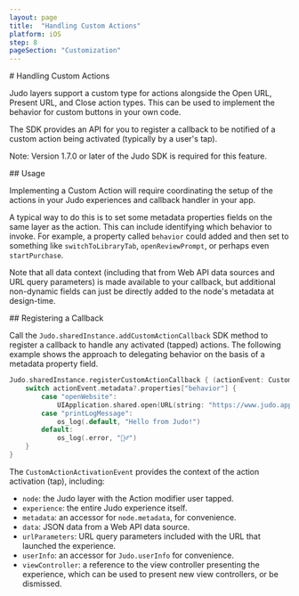 ```yaml
---
layout: page
title:  "Handling Custom Actions"
platform: iOS
step: 8
pageSection: "Customization"
---
```


<section id="{{ page.title | slugify }}" markdown=1>
# Handling Custom Actions

Judo layers support a custom type for actions alongside the Open URL, Present URL, and Close action types. This can be used to implement the behavior for custom buttons in your own code.

The SDK provides an API for you to register a callback to be notified of a custom action being activated (typically by a user's tap).

<p class="note">
<span class="bold">Note: </span>
Version 1.7.0 or later of the Judo SDK is required for this feature.
</p>

</section>

<section id="usage" markdown=1>
## Usage

Implementing a Custom Action will require coordinating the setup of the actions in your Judo experiences and callback handler in your app.

A typical way to do this is to set some metadata properties fields on the same layer as the action.  This can include identifying which behavior to invoke. For example, a property called `behavior` could added and then set to something like `switchToLibraryTab`, `openReviewPrompt`, or perhaps even `startPurchase`.

Note that all data context (including that from Web API data sources and URL query parameters) is made available to your callback, but additional non-dynamic fields can just be directly added to the node's metadata at design-time.

</section>

<section id="registering-a-callback" markdown=1>
## Registering a Callback

Call the `Judo.sharedInstance.addCustomActionCallback` SDK method to register a callback to handle any activated (tapped) actions. The following example shows the approach to delegating behavior on the basis of a metadata property field.

```swift
Judo.sharedInstance.registerCustomActionCallback { (actionEvent: CustomActionActivationEvent) in
    switch actionEvent.metadata?.properties["behavior"] {
        case "openWebsite":
            UIApplication.shared.open(URL(string: "https://www.judo.app/")!)
        case "printLogMessage":
            os_log(.default, "Hello from Judo!")
        default:
            os_log(.error, "🤷‍♂️")
    }
}
```

The `CustomActionActivationEvent` provides the context of the action activation (tap), including:

* `node`: the Judo layer with the Action modifier user tapped.
* `experience`: the entire Judo experience itself.
* `metadata`: an accessor for `node.metadata`, for convenience.
* `data`: JSON data from a Web API data source.
* `urlParameters`: URL query parameters included with the URL that launched the experience.
* `userInfo`: an accessor for `Judo.userInfo` for convenience.
* `viewController`: a reference to the view controller presenting the experience, which can be used to present new view controllers, or be dismissed.
</section>
